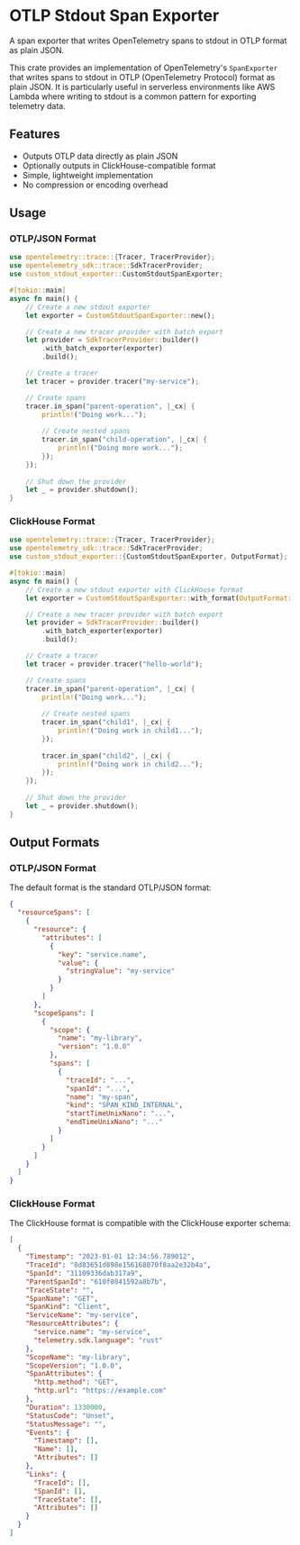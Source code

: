 # OTLP Stdout Span Exporter

A span exporter that writes OpenTelemetry spans to stdout in OTLP format as plain JSON.

This crate provides an implementation of OpenTelemetry's `SpanExporter` that writes spans to stdout in OTLP (OpenTelemetry Protocol) format as plain JSON. It is particularly useful in serverless environments like AWS Lambda where writing to stdout is a common pattern for exporting telemetry data.

## Features

- Outputs OTLP data directly as plain JSON
- Optionally outputs in ClickHouse-compatible format
- Simple, lightweight implementation
- No compression or encoding overhead

## Usage

### OTLP/JSON Format

```rust
use opentelemetry::trace::{Tracer, TracerProvider};
use opentelemetry_sdk::trace::SdkTracerProvider;
use custom_stdout_exporter::CustomStdoutSpanExporter;

#[tokio::main]
async fn main() {
    // Create a new stdout exporter
    let exporter = CustomStdoutSpanExporter::new();

    // Create a new tracer provider with batch export
    let provider = SdkTracerProvider::builder()
        .with_batch_exporter(exporter)
        .build();

    // Create a tracer
    let tracer = provider.tracer("my-service");

    // Create spans
    tracer.in_span("parent-operation", |_cx| {
        println!("Doing work...");
        
        // Create nested spans
        tracer.in_span("child-operation", |_cx| {
            println!("Doing more work...");
        });
    });
    
    // Shut down the provider
    let _ = provider.shutdown();
}
```

### ClickHouse Format

```rust
use opentelemetry::trace::{Tracer, TracerProvider};
use opentelemetry_sdk::trace::SdkTracerProvider;
use custom_stdout_exporter::{CustomStdoutSpanExporter, OutputFormat};

#[tokio::main]
async fn main() {
    // Create a new stdout exporter with ClickHouse format
    let exporter = CustomStdoutSpanExporter::with_format(OutputFormat::ClickHouse);

    // Create a new tracer provider with batch export
    let provider = SdkTracerProvider::builder()
        .with_batch_exporter(exporter)
        .build();

    // Create a tracer
    let tracer = provider.tracer("hello-world");

    // Create spans
    tracer.in_span("parent-operation", |_cx| {
        println!("Doing work...");
        
        // Create nested spans
        tracer.in_span("child1", |_cx| {
            println!("Doing work in child1...");
        });
        
        tracer.in_span("child2", |_cx| {
            println!("Doing work in child2...");
        });
    });
    
    // Shut down the provider
    let _ = provider.shutdown();
}
```

## Output Formats

### OTLP/JSON Format

The default format is the standard OTLP/JSON format:

```json
{
  "resourceSpans": [
    {
      "resource": {
        "attributes": [
          {
            "key": "service.name",
            "value": {
              "stringValue": "my-service"
            }
          }
        ]
      },
      "scopeSpans": [
        {
          "scope": {
            "name": "my-library",
            "version": "1.0.0"
          },
          "spans": [
            {
              "traceId": "...",
              "spanId": "...",
              "name": "my-span",
              "kind": "SPAN_KIND_INTERNAL",
              "startTimeUnixNano": "...",
              "endTimeUnixNano": "..."
            }
          ]
        }
      ]
    }
  ]
}
```

### ClickHouse Format

The ClickHouse format is compatible with the ClickHouse exporter schema:

```json
[
  {
    "Timestamp": "2023-01-01 12:34:56.789012",
    "TraceId": "8d83651d898e156168070f8aa2e32b4a",
    "SpanId": "31109336dab317a9",
    "ParentSpanId": "610f0841592a8b7b",
    "TraceState": "",
    "SpanName": "GET",
    "SpanKind": "Client",
    "ServiceName": "my-service",
    "ResourceAttributes": {
      "service.name": "my-service",
      "telemetry.sdk.language": "rust"
    },
    "ScopeName": "my-library",
    "ScopeVersion": "1.0.0",
    "SpanAttributes": {
      "http.method": "GET",
      "http.url": "https://example.com"
    },
    "Duration": 1330000,
    "StatusCode": "Unset",
    "StatusMessage": "",
    "Events": {
      "Timestamp": [],
      "Name": [],
      "Attributes": []
    },
    "Links": {
      "TraceId": [],
      "SpanId": [],
      "TraceState": [],
      "Attributes": []
    }
  }
]
```
